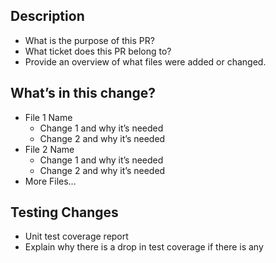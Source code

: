 ## Description
- What is the purpose of this PR?
- What ticket does this PR belong to?
- Provide an overview of what files were added or changed.

## What’s in this change?
- File 1 Name
  - Change 1 and why it’s needed
  - Change 2 and why it’s needed
- File 2 Name
  - Change 1 and why it’s needed
  - Change 2 and why it’s needed
- More Files...

## Testing Changes
- Unit test coverage report
- Explain why there is a drop in test coverage if there is any
